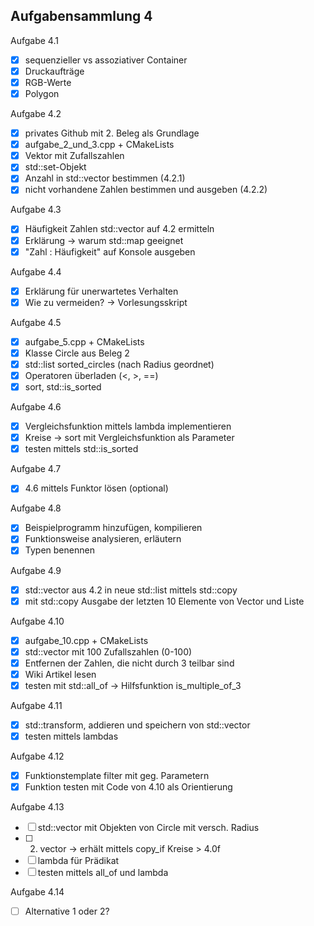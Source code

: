 ## Aufgabensammlung 4

Aufgabe 4.1
  - [x] sequenzieller vs assoziativer Container
  - [x] Druckaufträge
  - [x] RGB-Werte
  - [x] Polygon

Aufgabe 4.2
  - [x] privates Github mit 2. Beleg als Grundlage
  - [x] aufgabe_2_und_3.cpp + CMakeLists
  - [x] Vektor mit Zufallszahlen
  - [x] std::set-Objekt
  - [x] Anzahl in std::vector bestimmen (4.2.1)
  - [x] nicht vorhandene Zahlen bestimmen und ausgeben (4.2.2)

Aufgabe 4.3
  - [x] Häufigkeit Zahlen std::vector auf 4.2 ermitteln
  - [x] Erklärung -> warum std::map geeignet
  - [x] "Zahl : Häufigkeit" auf Konsole ausgeben

Aufgabe 4.4
  - [x] Erklärung für unerwartetes Verhalten
  - [x] Wie zu vermeiden? -> Vorlesungsskript

Aufgabe 4.5
  - [x] aufgabe_5.cpp + CMakeLists
  - [x] Klasse Circle aus Beleg 2
  - [x] std::list sorted_circles (nach Radius geordnet)
  - [x] Operatoren überladen (<, >, ==)
  - [x] sort, std::is_sorted

Aufgabe 4.6
  - [x] Vergleichsfunktion mittels lambda implementieren
  - [x] Kreise -> sort mit Vergleichsfunktion als Parameter
  - [x] testen mittels std::is_sorted

Aufgabe 4.7
  - [x] 4.6 mittels Funktor lösen (optional)

Aufgabe 4.8
  - [x] Beispielprogramm hinzufügen, kompilieren
  - [x] Funktionsweise analysieren, erläutern
  - [x] Typen benennen

Aufgabe 4.9
  - [x] std::vector aus 4.2 in neue std::list mittels std::copy
  - [x] mit std::copy Ausgabe der letzten 10 Elemente von Vector und Liste

Aufgabe 4.10
  - [x] aufgabe_10.cpp + CMakeLists
  - [x] std::vector mit 100 Zufallszahlen (0-100)
  - [x] Entfernen der Zahlen, die nicht durch 3 teilbar sind
  - [x] Wiki Artikel lesen
  - [x] testen mit std::all_of -> Hilfsfunktion is_multiple_of_3

Aufgabe 4.11
  - [x] std::transform, addieren und speichern von std::vector
  - [x] testen mittels lambdas

Aufgabe 4.12
  - [x] Funktionstemplate filter mit geg. Parametern
  - [x] Funktion testen mit Code von 4.10 als Orientierung

Aufgabe 4.13
  - [ ] std::vector mit Objekten von Circle mit versch. Radius
  - [ ] 2. vector -> erhält mittels copy_if Kreise > 4.0f
  - [ ] lambda für Prädikat
  - [ ] testen mittels all_of und lambda

Aufgabe 4.14
  - [ ] Alternative 1 oder 2?



